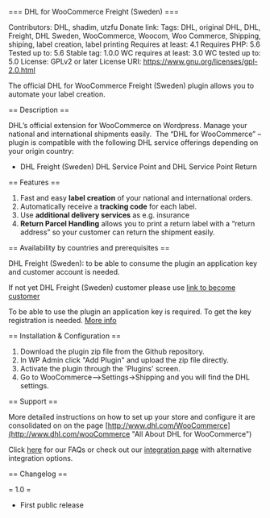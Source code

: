 === DHL for WooCommerce Freight (Sweden) ===

Contributors: DHL, shadim, utzfu
Donate link: 
Tags: DHL, original DHL, DHL, Freight, DHL Sweden, WooCommerce, Woocom, Woo Commerce, Shipping, shiping, label creation, label printing
Requires at least: 4.1
Requires PHP: 5.6
Tested up to: 5.6
Stable tag: 1.0.0
WC requires at least: 3.0
WC tested up to: 5.0
License: GPLv2 or later
License URI: https://www.gnu.org/licenses/gpl-2.0.html

The official DHL for WooCommerce Freight (Sweden) plugin allows you to automate your label creation.


== Description ==

DHL’s official extension for WooCommerce on Wordpress. Manage your national and international shipments easily.  The “DHL for WooCommerce” – plugin is compatible with the following DHL service offerings depending on your origin country:

* DHL Freight (Sweden) DHL Service Point and DHL Service Point Return


== Features ==

1. Fast and easy **label creation** of your national and international orders.
1. Automatically receive a **tracking code** for each label.
1. Use **additional delivery services** as e.g. insurance
1. **Return Parcel Handling** allows you to print a return label with a “return address” so your customer can return the shipment easily. 


== Availability by countries and prerequisites == 

DHL Freight (Sweden): to be able to consume the plugin an application key and customer account is needed. 

If not yet DHL Freight (Sweden) customer please use [link to become customer](https://www.dhl.com/se-en/home/our-divisions/freight/customer-service/become-a-customer.html)

To be able to use the plugin an application key is required. To get the key registration is needed. [More info](https://www.dhldashboard.se/Services/APIFarm.aspx)


== Installation & Configuration ==

1. Download the plugin zip file from the Github repository.
1. In WP Admin click "Add Plugin" and upload the zip file directly.
1. Activate the plugin through the 'Plugins' screen.
1. Go to WooCommerce-->Settings->Shipping and you will find the DHL settings.


== Support ==

More detailed instructions on how to set up your store and configure it are consolidated on on the page [http://www.dhl.com/WooCommerce](http://www.dhl.com/wooCommerce "All About DHL for WooCommerce")

Click [here](www.dhl.com/faqs) for our FAQs or check out our [integration page](www.dhl.com/Integration) with alternative integration options.


== Changelog ==

= 1.0 =
* First public release